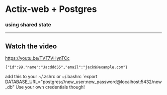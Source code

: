 # Actix-web + Postgres 
### using shared state
---
## Watch the video 
  https://youtu.be/TVT7VHynTCc

`{"id":99,"name":"Jacddd55","email":"jack9@example.com"}`<br>

add this to your ~/.zshrc or ~/.bashrc
  `export DATABASE_URL="postgres://new_user:new_password@localhost:5432/new_db"
Use your own credentials though!
